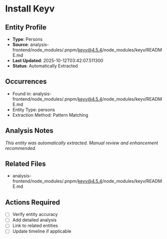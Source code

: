 # Install Keyv

## Entity Profile
- **Type**: Persons
- **Source**: analysis-frontend/node_modules/.pnpm/keyv@4.5.4/node_modules/keyv/README.md
- **Last Updated**: 2025-10-12T03:42:07.511300
- **Status**: Automatically Extracted

## Occurrences
- Found in: analysis-frontend/node_modules/.pnpm/keyv@4.5.4/node_modules/keyv/README.md
- Entity Type: persons
- Extraction Method: Pattern Matching

## Analysis Notes
*This entity was automatically extracted. Manual review and enhancement recommended.*

## Related Files
- analysis-frontend/node_modules/.pnpm/keyv@4.5.4/node_modules/keyv/README.md

## Actions Required
- [ ] Verify entity accuracy
- [ ] Add detailed analysis
- [ ] Link to related entities
- [ ] Update timeline if applicable
